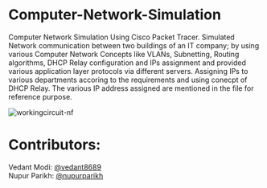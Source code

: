 # Computer-Network-Simulation
Computer Network Simulation Using Cisco Packet Tracer. Simulated Network communication between two buildings of an IT company; by using various Computer Network Concepts like VLANs, Subnetting, Routing algorithms, DHCP Relay configuration and IPs assignment and provided various application layer protocols via different servers. Assigning IPs to various departments accoring to the requirements and using conecpt of DHCP Relay.
The various IP address assigned are mentioned in the file for reference purpose.

![workingcircuit-nf](https://user-images.githubusercontent.com/86913725/214501501-d522c0dd-8152-4b44-9976-fe2de1fb6553.png)

# Contributors:
Vedant Modi: [@vedant8689](https://github.com/vedant8689) <br>
Nupur Parikh: [@nupurparikh](https://github.com/nupurparikh) <br>
